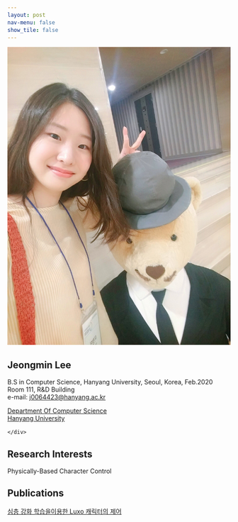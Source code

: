 ```yaml
---
layout: post
nav-menu: false 
show_tile: false
---
```


<!-- One -->
<section id="one">
	<div class="inner">
		<span class="image left"><img src="../assets/people/jeongmin-lee/jeongmin-lee.jpg" alt="" /></span>

<h2>Jeongmin Lee</h2>

B.S in Computer Science, Hanyang University, Seoul, Korea, Feb.2020<br>
Room 111, R&D Building<br>
e-mail: j0064423@hanyang.ac.kr
<p/>

<a target="_blank" rel="noopener noreferrer" href="http://cs.hanyang.ac.kr/">Department Of Computer Science</a>
<br/>
<a target="_blank" rel="noopener noreferrer" href="https://www.hanyang.ac.kr/">Hanyang University</a>


	</div>
</section>

## Research Interests
Physically-Based Character Control

## Publications
<a target="_black" rel="noopener noreferrer" href="https://doi.org/10.15701/kcgs.2020.26.4.1">심층 강화 학습을이용한 Luxo 캐릭터의 제어</a>
